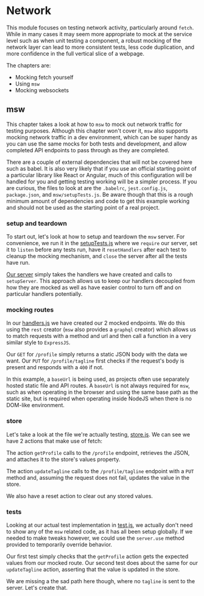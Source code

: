 # Network

This module focuses on testing network activity, particularly around `fetch`. While in many cases it may
seem more appropriate to mock at the service level such as when unit testing a component, a robust mocking
of the network layer can lead to more consistent tests, less code duplication, and more confidence in the
full vertical slice of a webpage.

The chapters are:
 - Mocking fetch yourself
 - Using `msw`
 - Mocking websockets

## msw

This chapter takes a look at how to `msw` to mock out network traffic for testing purposes. Although this chapter won't cover it,
`msw` also supports mocking network traffic in a dev environment, which can be super handy as you can use the same mocks for
both tests and development, and allow completed API endpoints to pass through as they are completed.

There are a couple of external dependencies that will not be covered here such as babel. It is also very likely that if you use an
official starting point of a particular library like React or Angular, much of this configuration will be handled for you and
getting testing working will be a simpler process. If you are curious, the files to look at are the `.babelrc`, `jest.config.js`,
`package.json`, and `msw/setupTests.js`. Be aware though that this is a rough minimum amount of dependencies and code to get
this example working and should not be used as the starting point of a real project.

### setup and teardown

To start out, let's look at how to setup and teardown the `msw` server. For convenience, we
run it in the [setupTests.js](/Network/msw/setupTests.js#L5-9) where we `require` our server, set it to
`listen` before any tests run, have it `resetHandlers` after each test to cleanup the mocking mechanism,
and `close` the server after all the tests have run.

[Our server](/Network/msw/server.js#L1-5) simply takes the handlers we have created and calls to
`setupServer`. This approach allows us to keep our handlers decoupled from how they are mocked as well as
have easier control to turn off and on particular handlers potentially.

### mocking routes

In our [handlers.js](/Network/msw/handlers.js#L1-24) we have created our 2 mocked endpoints. We do this using the
`rest` creator (`msw` also provides a `graphql` creator) which allows us to match requests with a method and url
and then call a function in a very similar style to `ExpressJS`.

Our `GET` for `/profile` simply returns a static JSON body with the data we want. Our `PUT` for `/profile/tagline`
first checks if the request's body is present and responds with a `400` if not.

In this example, a `baseUrl` is being used, as projects often use separately hosted static file and API routes. A
`baseUrl` is not always required for `msw`, such as when operating in the browser and using the same base path as
the static site, but is required when operating inside NodeJS when there is no DOM-like environment.

### store

Let's take a look at the file we're actually testing, [store.js](/Network/msw/store.js#L4-32). We can see we have 2 actions that make use of fetch:

The action `getProfile` calls to the `/profile` endpoint, retrieves the JSON, and attaches it to the store's values property.

The action `updateTagline` calls to the `/profile/tagline` endpoint with a `PUT` method and, assuming the request does not fail, updates the value in the store.

We also have a reset action to clear out any stored values.

### tests

Looking at our actual test implementation in [test.js](/Network/msw/test.js#L3-21), we actually don't need to show
any of the `msw` related code, as it has all been setup globally. If we needed to make tweaks however, we could use
the `server.use` method provided to temporarily override behavior.

Our first test simply checks that the `getProfile` action gets the expected values from our mocked route. Our second
test does about the same for our `updateTagline` action, asserting that the value is updated in the store.

We are missing a the sad path here though, where no `tagline` is sent to the server. Let's create that.
